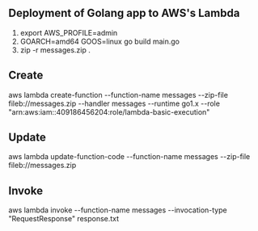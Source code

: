 ## Deployment of Golang app to AWS's Lambda

1. export AWS_PROFILE=admin
2. GOARCH=amd64 GOOS=linux go build main.go
3. zip -r messages.zip .

## Create
aws lambda create-function --function-name messages --zip-file fileb://messages.zip --handler messages --runtime go1.x --role "arn:aws:iam::409186456204:role/lambda-basic-execution"

## Update
aws lambda update-function-code --function-name messages --zip-file fileb://messages.zip

## Invoke
aws lambda invoke --function-name messages --invocation-type "RequestResponse" response.txt